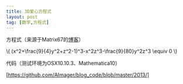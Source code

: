 ```yaml
---
title: 3D爱心方程式
layout: post
tag: [数学,方程式]
---
```


方程式（来源于Matrix67的[博客](http://www.matrix67.com/blog/archives/223)）

\\( (x^2+\frac{9}{4}y^2+z^2-1)^3-x^2z^3-\frac{9}{80}y^2z^3 \equiv 0 \\)

代码（测试环境为OSX10.10.3、Mathematica10）

[https://github.com/AImager/blog_code/blob/master/2013/]